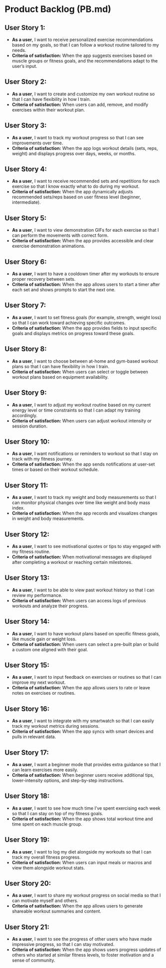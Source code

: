 # Product Backlog (PB.md)

## User Story 1:
- **As a user**, I want to receive personalized exercise recommendations based on my goals, so that I can follow a workout routine tailored to my needs.
- **Criteria of satisfaction:** When the app suggests exercises based on muscle groups or fitness goals, and the recommendations adapt to the user’s input.

## User Story 2:
- **As a user**, I want to create and customize my own workout routine so that I can have flexibility in how I train.
- **Criteria of satisfaction:** When users can add, remove, and modify exercises within their workout plan.

## User Story 3:
- **As a user**, I want to track my workout progress so that I can see improvements over time.
- **Criteria of satisfaction:** When the app logs workout details (sets, reps, weight) and displays progress over days, weeks, or months.

## User Story 4:
- **As a user**, I want to receive recommended sets and repetitions for each exercise so that I know exactly what to do during my workout.
- **Criteria of satisfaction:** When the app dynamically adjusts recommended sets/reps based on user fitness level (beginner, intermediate).

## User Story 5:
- **As a user**, I want to view demonstration GIFs for each exercise so that I can perform the movements with correct form.
- **Criteria of satisfaction:** When the app provides accessible and clear exercise demonstration animations.

## User Story 6:
- **As a user**, I want to have a cooldown timer after my workouts to ensure proper recovery between sets.
- **Criteria of satisfaction:** When the app allows users to start a timer after each set and shows prompts to start the next one.

## User Story 7:
- **As a user**, I want to set fitness goals (for example, strength, weight loss) so that I can work toward achieving specific outcomes.
- **Criteria of satisfaction:** When the app provides fields to input specific goals and displays metrics on progress toward these goals.

## User Story 8:
- **As a user**, I want to choose between at-home and gym-based workout plans so that I can have flexibility in how I train.
- **Criteria of satisfaction:** When users can select or toggle between workout plans based on equipment availability.

## User Story 9:
- **As a user**, I want to adjust my workout routine based on my current energy level or time constraints so that I can adapt my training accordingly.
- **Criteria of satisfaction:** When users can adjust workout intensity or session duration.

## User Story 10:
- **As a user**, I want notifications or reminders to workout so that I stay on track with my fitness journey.
- **Criteria of satisfaction:** When the app sends notifications at user-set times or based on their workout schedule.

## User Story 11:
- **As a user**, I want to track my weight and body measurements so that I can monitor physical changes over time like weight and body mass index.
- **Criteria of satisfaction:** When the app records and visualizes changes in weight and body measurements.

## User Story 12:
- **As a user**, I want to see motivational quotes or tips to stay engaged with my fitness routine.
- **Criteria of satisfaction:** When motivational messages are displayed after completing a workout or reaching certain milestones.

## User Story 13:
- **As a user**, I want to be able to view past workout history so that I can review my performance.
- **Criteria of satisfaction:** When users can access logs of previous workouts and analyze their progress.

## User Story 14:
- **As a user**, I want to have workout plans based on specific fitness goals, like muscle gain or weight loss.
- **Criteria of satisfaction:** When users can select a pre-built plan or build a custom one aligned with their goal.

## User Story 15:
- **As a user**, I want to input feedback on exercises or routines so that I can improve my next workout.
- **Criteria of satisfaction:** When the app allows users to rate or leave notes on exercises or routines.

## User Story 16:
- **As a user**, I want to integrate with my smartwatch so that I can easily track my workout metrics during sessions.
- **Criteria of satisfaction:** When the app syncs with smart devices and pulls in relevant data.

## User Story 17:
- **As a user**, I want a beginner mode that provides extra guidance so that I can learn exercises more easily.
- **Criteria of satisfaction:** When beginner users receive additional tips, lower-intensity options, and step-by-step instructions.

## User Story 18:
- **As a user**, I want to see how much time I’ve spent exercising each week so that I can stay on top of my fitness goals.
- **Criteria of satisfaction:** When the app shows total workout time and time spent on each muscle group.

## User Story 19:
- **As a user**, I want to log my diet alongside my workouts so that I can track my overall fitness progress.
- **Criteria of satisfaction:** When users can input meals or macros and view them alongside workout stats.

## User Story 20:
- **As a user**, I want to share my workout progress on social media so that I can motivate myself and others.
- **Criteria of satisfaction:** When the app allows users to generate shareable workout summaries and content.

## User Story 21:
- **As a user**, I want to see the progress of other users who have made impressive progress, so that I can stay motivated.
- **Criteria of satisfaction:** When the app shows users progress updates of others who started at similar fitness levels, to foster motivation and a sense of community.
